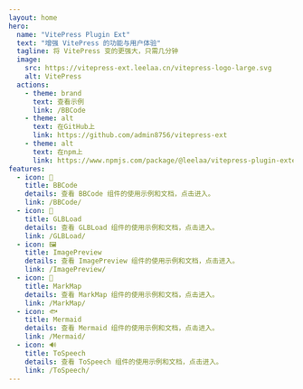 ```yaml
---
layout: home
hero:
  name: "VitePress Plugin Ext"
  text: "增强 VitePress 的功能与用户体验"
  tagline: 将 VitePress 变的更强大，只需几分钟
  image:
    src: https://vitepress-ext.leelaa.cn/vitepress-logo-large.svg
    alt: VitePress
  actions:
    - theme: brand
      text: 查看示例
      link: /BBCode
    - theme: alt
      text: 在GitHub上
      link: https://github.com/admin8756/vitepress-ext
    - theme: alt
      text: 在npm上
      link: https://www.npmjs.com/package/@leelaa/vitepress-plugin-extended
features:
  - icon: 📝
    title: BBCode
    details: 查看 BBCode 组件的使用示例和文档，点击进入。
    link: /BBCode/
  - icon: 🧱
    title: GLBLoad
    details: 查看 GLBLoad 组件的使用示例和文档，点击进入。
    link: /GLBLoad/
  - icon: 🖼️
    title: ImagePreview
    details: 查看 ImagePreview 组件的使用示例和文档，点击进入。
    link: /ImagePreview/
  - icon: 🧠
    title: MarkMap
    details: 查看 MarkMap 组件的使用示例和文档，点击进入。
    link: /MarkMap/
  - icon: 🐟
    title: Mermaid
    details: 查看 Mermaid 组件的使用示例和文档，点击进入。
    link: /Mermaid/
  - icon: 🔊
    title: ToSpeech
    details: 查看 ToSpeech 组件的使用示例和文档，点击进入。
    link: /ToSpeech/  
---
```



